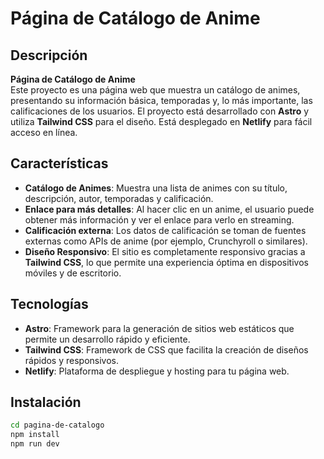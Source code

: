 # Página de Catálogo de Anime

## Descripción

**Página de Catálogo de Anime**  
Este proyecto es una página web que muestra un catálogo de animes, presentando su información básica, temporadas y, lo más importante, las calificaciones de los usuarios. El proyecto está desarrollado con **Astro** y utiliza **Tailwind CSS** para el diseño. Está desplegado en **Netlify** para fácil acceso en línea.

## Características

- **Catálogo de Animes**: Muestra una lista de animes con su título, descripción, autor, temporadas y calificación.
- **Enlace para más detalles**: Al hacer clic en un anime, el usuario puede obtener más información y ver el enlace para verlo en streaming.
- **Calificación externa**: Los datos de calificación se toman de fuentes externas como APIs de anime (por ejemplo, Crunchyroll o similares).
- **Diseño Responsivo**: El sitio es completamente responsivo gracias a **Tailwind CSS**, lo que permite una experiencia óptima en dispositivos móviles y de escritorio.

## Tecnologías

- **Astro**: Framework para la generación de sitios web estáticos que permite un desarrollo rápido y eficiente.
- **Tailwind CSS**: Framework de CSS que facilita la creación de diseños rápidos y responsivos.
- **Netlify**: Plataforma de despliegue y hosting para tu página web.

## Instalación

```bash
cd pagina-de-catalogo
npm install
npm run dev
